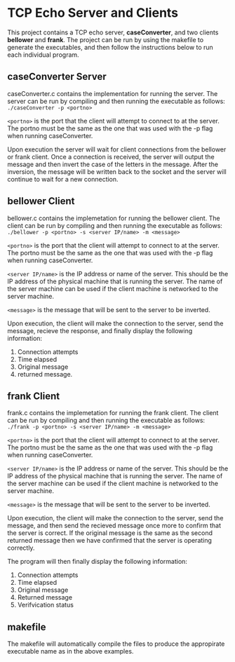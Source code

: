 # TCP Echo Server and Clients

This project contains a TCP echo server, **caseConverter**, and two clients
**bellower** and **frank**. The project can be run by using the makefile to
generate the executables, and then follow the instructions below to run
each individual program.

## caseConverter Server

caseConverter.c contains the implementation for running the server. The server
can be run by compiling and then running the executable as follows:
`./caseConverter -p <portno>`

`<portno>` is the port that the client will attempt to connect to at the
server. The portno must be the same as the one that was used with the -p
flag when running caseConverter.

Upon execution the server will wait for client connections from the
bellower or frank client. Once a connection is received, the server will
output the message and then invert the case of the letters in the
message. After the inversion, the message will be written back to the
socket and the server will continue to wait for a new connection.

## bellower Client

bellower.c contains the implemetation for running the bellower client. The
client can be run by compiling and then running the executable as
follows:
`./bellower -p <portno> -s <server IP/name> -m <message>`

`<portno>` is the port that the client will attempt to connect to at the
server. The portno must be the same as the one that was used with the -p
flag when running caseConverter.

`<server IP/name>` is the IP address or name of the server. This should be
the IP address of the physical machine that is running the server. The
name of the server machine can be used if the client machine is networked to
the server machine.

`<message>` is the message that will be sent to the server to be inverted.

Upon execution, the client will make the connection to the server, send
the message, recieve the response, and finally display the following
information:

1. Connection attempts
2. Time elapsed
3. Original message 
4. returned message.

## frank Client

frank.c contains the implemetation for running the frank client. The
client can be run by compiling and then running the executable as
follows:
`./frank -p <portno> -s <server IP/name> -m <message>`

`<portno>` is the port that the client will attempt to connect to at the
server. The portno must be the same as the one that was used with the -p
flag when running caseConverter.

`<server IP/name>` is the IP address or name of the server. This should be
the IP address of the physical machine that is running the server. The
name of the server machine can be used if the client machine is networked to
the server machine.

`<message>` is the message that will be sent to the server to be inverted.

Upon execution, the client will make the connection to the server, send
the message, and then send the recieved message once more to confirm
that the server is correct. If the original message is the same as the
second returned message then we have confirmed that the server is
operating correctly. 
 
The program will then finally display the following information:

1. Connection attempts
2. Time elapsed 
3. Original message
4. Returned message
5. Verifvication status

## makefile

The makefile will automatically compile the files to produce the
appropirate executable name as in the above examples.
